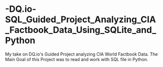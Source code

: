 # -DQ.io-SQL_Guided_Project_Analyzing_CIA_Factbook_Data_Using_SQLite_and_Python
My take on DQ.io's Guided Project analyzing CIA World Factbook Data. The Main Goal of this Project was to read and work with SQL file in Python.
